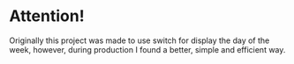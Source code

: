 # Attention!
Originally this project was made to use switch for display the day of the week, however, during production I found a better, simple and efficient way.
